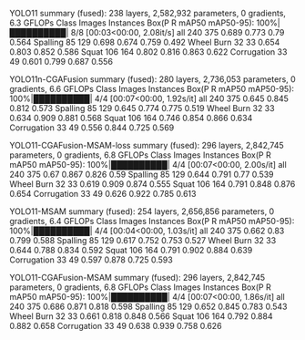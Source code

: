 YOLO11 summary (fused): 238 layers, 2,582,932 parameters, 0 gradients, 6.3 GFLOPs
                 Class     Images  Instances      Box(P          R      mAP50  mAP50-95): 100%|██████████| 8/8 [00:03<00:00,  2.08it/s]
                   all        240        375      0.689      0.773       0.79      0.564
              Spalling         85        129      0.698      0.674      0.759      0.492
            Wheel Burn         32         33      0.654      0.803      0.852      0.586
                 Squat        106        164      0.802      0.816      0.863      0.622
           Corrugation         33         49      0.601      0.799      0.687      0.556



YOLO11n-CGAFusion summary (fused): 280 layers, 2,736,053 parameters, 0 gradients, 6.6 GFLOPs
                 Class     Images  Instances      Box(P          R      mAP50  mAP50-95): 100%|██████████| 4/4 [00:07<00:00,  1.92s/it]
                   all        240        375      0.645      0.845      0.812      0.573
              Spalling         85        129      0.645      0.774      0.775      0.519
            Wheel Burn         32         33      0.634      0.909      0.881      0.568
                 Squat        106        164      0.746      0.854      0.866      0.634
           Corrugation         33         49      0.556      0.844      0.725      0.569


YOLO11-CGAFusion-MSAM-loss summary (fused): 296 layers, 2,842,745 parameters, 0 gradients, 6.8 GFLOPs
                 Class     Images  Instances      Box(P          R      mAP50  mAP50-95): 100%|██████████| 4/4 [00:07<00:00,  2.00s/it]
                   all        240        375       0.67      0.867      0.826       0.59
              Spalling         85        129      0.644      0.791       0.77      0.539
            Wheel Burn         32         33      0.619      0.909      0.874      0.555
                 Squat        106        164      0.791      0.848      0.876      0.654
           Corrugation         33         49      0.626      0.922      0.785      0.613



YOLO11-MSAM summary (fused): 254 layers, 2,656,856 parameters, 0 gradients, 6.4 GFLOPs
                 Class     Images  Instances      Box(P          R      mAP50  mAP50-95): 100%|██████████| 4/4 [00:04<00:00,  1.03s/it]
                   all        240        375      0.662       0.83      0.799      0.588
              Spalling         85        129      0.617      0.752      0.753      0.527
            Wheel Burn         32         33      0.644      0.788      0.834      0.592
                 Squat        106        164      0.791      0.902      0.884      0.639
           Corrugation         33         49      0.597      0.878      0.725      0.593




YOLO11-CGAFusion-MSAM summary (fused): 296 layers, 2,842,745 parameters, 0 gradients, 6.8 GFLOPs
                 Class     Images  Instances      Box(P          R      mAP50  mAP50-95): 100%|██████████| 4/4 [00:07<00:00,  1.86s/it]
                   all        240        375      0.686      0.871      0.818      0.598
              Spalling         85        129      0.652      0.845      0.783      0.543
            Wheel Burn         32         33      0.661      0.818      0.848      0.566
                 Squat        106        164      0.792      0.884      0.882      0.658
           Corrugation         33         49      0.638      0.939      0.758      0.626